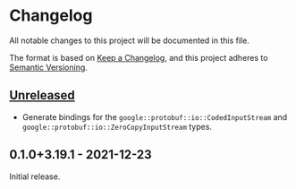 # Changelog

All notable changes to this project will be documented in this file.

The format is based on [Keep a Changelog], and this project adheres to [Semantic
Versioning].

<!-- #release:next-header -->

## [Unreleased] <!-- #release:date -->

* Generate bindings for the `google::protobuf::io::CodedInputStream` and
  `google::protobuf::io::ZeroCopyInputStream` types.

## 0.1.0+3.19.1 - 2021-12-23

Initial release.

<!-- #release:next-url -->
[Unreleased]: https://github.com/MaterializeInc/rust-protobuf-native/compare/protobuf-native-v0.1.0+3.19.1...HEAD

[Keep a Changelog]: https://keepachangelog.com/en/1.0.0/
[Semantic Versioning]: https://semver.org/spec/v2.0.0.html
